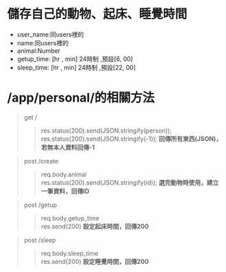 # 儲存自己的動物、起床、睡覺時間

  * user_name:同users裡的
  * name:同users裡的
  * animal:Number
  * getup_time: [hr , min] 24時制 ,預設[6, 00]
  * sleep_time: [hr , min] 24時制 ,預設[22, 00]

# /app/personal/的相關方法

> get /
>>   
>> res.status(200).send(JSON.stringify(person));  
>> res.status(200).send(JSON.stringify(-1));
**回傳所有東西(JSON)，若無本人資料回傳-1**

> post /create
>> req.body.animal  
>> res.status(200).send(JSON.stringify(id));
**選完動物時使用，建立一筆資料，回傳ID**

> post /getup
>> req.body.getup_time  
>> res.send(200)
**設定起床時間，回傳200**

> post /sleep
>> req.body.sleep_time  
>> res.send(200)
**設定睡覺時間，回傳200**

  
